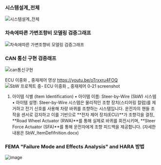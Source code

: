 ### 시스템설계_전체
![시스템설계_전체](https://github.com/user-attachments/assets/272d3ec2-2e81-4551-b6b8-c392c7225a88)

### 차속에따른 가변조향비 모델링 검증그래프
![차속에따른 가변조향비 모델링 검증그래프](https://github.com/user-attachments/assets/62fb6b4b-4d4b-43c8-916b-a0468a7c2a7a)

### CAN 통신 구현 검증래프
![can통신구현](https://github.com/user-attachments/assets/b54a87a1-e397-42d8-a33b-05cedcce5dde)

ECU 이중화 _ 중재제어 영상
https://youtu.be/oTrxxru4FOQ
![SbW 프로젝트 중- ECU 이중화 _ 중재제어 0-21 screenshot](https://github.com/user-attachments/assets/be7e6c27-36bd-4c03-a00f-3b446a89b9e7)

1. 아이템 식별 (Item Identification)
•	아이템 이름: Steer-by-Wire (SbW) 시스템
•	아이템 설명: Steer-by-Wire 시스템은 물리적인 조향 장치(스티어링 칼럼)를 제거하고 전기 신호를 사용해 차량 바퀴를 조향하는 시스템입니다. 운전자의 핸들 조작을 센서로 감지하고 이를 기반으로 **전자 제어 장치(ECU)**가 조향각을 결정, **Road Wheel Actuator (RWA)**를 통해 실제로 바퀴를 회전시키며, **Steer Force Actuator (SFA)**를 통해 운전자에게 조향 피드백을 제공합니다.
(자세한 내용은 SbW_ItemDefifnition.docx)

###  FEMA "Failure Mode and Effects Analysis" and HARA 방법
![image](https://github.com/user-attachments/assets/7fc601bd-8c09-4e87-898e-bf1c2e495c89)
